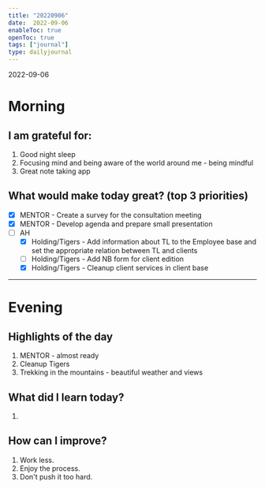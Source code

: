 ```yaml
---
title: "20220906"
date:  2022-09-06
enableToc: true
openToc: true
tags: ["journal"]
type: dailyjournal
---
```


 2022-09-06
# Morning
## I am grateful for:
1. Good night sleep 
2. Focusing mind and being aware of the world around me - being mindful
3. Great note taking app

## What would make today great? (top 3 priorities)
- [x] MENTOR - Create a survey for the consultation meeting
- [x] MENTOR - Develop agenda and prepare small presentation
- [ ] AH
	- [x] Holding/Tigers - Add information about TL to the Employee base and set the appropriate relation between TL and clients
	- [ ] Holding/Tigers - Add NB form for client edition
	- [x] Holding/Tigers - Cleanup client services in client base

---
# Evening
## Highlights of the day
1. MENTOR - almost ready 
2. Cleanup Tigers 
3. Trekking in the mountains - beautiful weather and views

## What did I learn today?
1.  

## How can I improve?
1. Work less.
2. Enjoy the process.
3. Don't push it too hard. 
